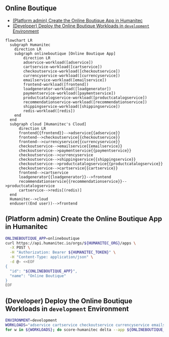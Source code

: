 ## Online Boutique

- [(Platform admin) Create the Online Boutique App in Humanitec](#platform-admin-create-the-online-boutique-app-in-humanitec)
- [(Developer) Deploy the Online Boutique Workloads in `development` Environment](#developer-deploy-the-online-boutique-workloads-in-development-environment)

```mermaid
flowchart LR
  subgraph Humanitec
    direction LR
    subgraph onlineboutique [Online Boutique App]
        direction LR
        adservice-workload([adservice])
        cartservice-workload([cartservice])
        checkoutservice-workload([checkoutservice])
        currencyservice-workload([currencyservice])
        emailservice-workload([emailservice])
        frontend-workload([frontend])
        loadgenerator-workload([loadgenerator])
        paymentservice-workload([paymentservice])
        productcatalogservice-workload([productcatalogservice])
        recommendationservice-workload([recommendationservice])
        shippingservice-workload([shippingservice])
        redis-workload([redis])
    end
  end
  subgraph cloud [Humanitec's Cloud]
      direction LR
      frontend{{frontend}}-->adservice{{adservice}}
      frontend-->checkoutservice{{checkoutservice}}
      frontend-->currencyservice{{currencyservice}}
      checkoutservice-->emailservice{{emailservice}}
      checkoutservice-->paymentservice{{paymentservice}}
      checkoutservice-->currencyservice
      checkoutservice-->shippingservice{{shippingservice}}
      checkoutservice-->productcatalogservice{{productcatalogservice}}
      checkoutservice-->cartservice{{cartservice}}
      frontend-->cartservice
      loadgenerator{{loadgenerator}}-->frontend
      recommendationservice{{recommendationservice}}-->productcatalogservice
      cartservice-->redis[(redis)]
  end
  Humanitec-->cloud
  enduser((End user))-->frontend
```

## (Platform admin) Create the Online Boutique App in Humanitec

```bash
ONLINEBOUTIQUE_APP=onlineboutique
curl https://api.humanitec.io/orgs/${HUMANITEC_ORG}/apps \
  -X POST \
  -H "Authorization: Bearer ${HUMANITEC_TOKEN}" \
  -H "Content-Type: application/json" \
  -d @- <<EOF
{
  "id": "${ONLINEBOUTIQUE_APP}", 
  "name": "Online Boutique"
}
EOF
```

## (Developer) Deploy the Online Boutique Workloads in `development` Environment

```bash
ENVIRONMENT=development
WORKLOADS="adservice cartservice checkoutservice currencyservice emailservice frontend loadgenerator paymentservice productcatalogservice recommendationservice redis shippingservice"
for w in ${WORKLOADS}; do score-humanitec delta --app ${ONLINEBOUTIQUE_APP} --env ${ENVIRONMENT} --org ${HUMANITEC_ORG} --token ${HUMANITEC_TOKEN} --deploy --retry -f samples/onlineboutique/$w/score.yaml --extensions samples/onlineboutique/$w/humanitec.score.yaml; done
```